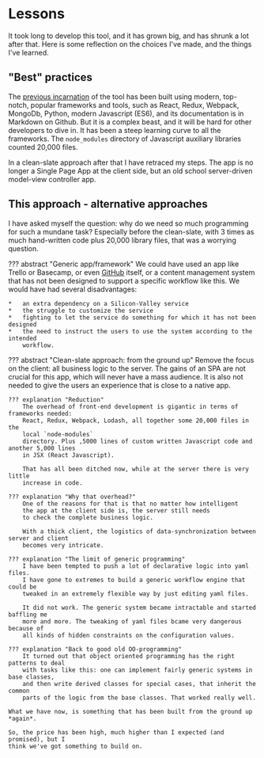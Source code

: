 # Lessons

It took long to develop this tool, and it has grown big,
and has shrunk a lot after that.
Here is some reflection on the choices I've made, and the things I've learned.

## "Best" practices

The
[previous incarnation]({{repoHistoryUrl}})
of the tool has been built using modern,
top-notch, popular frameworks and tools,
such as React, Redux, Webpack, MongoDb, Python, modern Javascript (ES6), and its documentation
is in Markdown on Github. But it is a complex beast, and it will be hard for
other developers to dive in.
It has been a steep learning curve to all the frameworks. The `node_modules`
directory of Javascript auxiliary libraries counted 20,000 files.

In a clean-slate approach after that I have retraced my steps.
The app is no longer a Single Page App at the client side, but an old school server-driven
model-view controller app.

## This approach - alternative approaches

I have asked myself the question: why do we need so much programming for such a
mundane task? Especially before the clean-slate, with 3 times as much hand-written code plus
20,000 library files, that was a worrying question.

??? abstract "Generic app/framework"
    We could have used an app like Trello or Basecamp, or even
    [GitHub](../Workings/Business.md#alternatives)
    itself, or a content management
    system that has not been designed to support a specific workflow like this. We
    would have had several disadvantages:

    *   an extra dependency on a Silicon-Valley service
    *   the struggle to customize the service
    *   fighting to let the service do something for which it has not been designed
    *   the need to instruct the users to use the system according to the intended
        workflow.

??? abstract "Clean-slate approach: from the ground up"
    Remove the focus on the client: all business logic to the server.
    The gains of an SPA are not crucial for this app, which will never have a mass audience.
    It is also not needed to give the users an experience that is close to a native app.

    ??? explanation "Reduction"
        The overhead of front-end development is gigantic in terms of frameworks needed:
        React, Redux, Webpack, Lodash, all together some 20,000 files in the
        local `node-modules`
        directory. Plus ,5000 lines of custom written Javascript code and another 5,000 lines
        in JSX (React Javascript).

        That has all been ditched now, while at the server there is very little
        increase in code.

    ??? explanation "Why that overhead?"
        One of the reasons for that is that no matter how intelligent
        the app at the client side is, the server still needs
        to check the complete business logic.

        With a thick client, the logistics of data-synchronization between server and client
        becomes very intricate. 

    ??? explanation "The limit of generic programming"
        I have been tempted to push a lot of declarative logic into yaml files.
        I have gone to extremes to build a generic workflow engine that could be
        tweaked in an extremely flexible way by just editing yaml files.

        It did not work. The generic system became intractable and started baffling me
        more and more. The tweaking of yaml files bcame very dangerous because of
        all kinds of hidden constraints on the configuration values.

    ??? explanation "Back to good old OO-programming"
        It turned out that object oriented programming has the right patterns to deal
        with tasks like this: one can implement fairly generic systems in base classes,
        and then write derived classes for special cases, that inherit the common
        parts of the logic from the base classes. That worked really well.

    What we have now, is something that has been built from the ground up *again*.

    So, the price has been high, much higher than I expected (and promised), but I
    think we've got something to build on.
